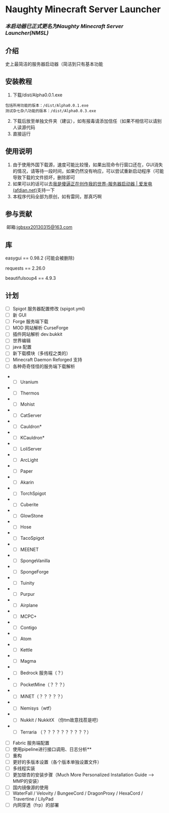 # **Naughty Minecraft Server Launcher**

### ***本启动器已正式更名为Naughty Minecraft Server Launcher(NMSL)***

## 介绍
史上最简洁的服务器启动器（简洁到只有基本功能


## 安装教程

1.  下载/dist/Alpha0.0.1.exe
```
包括所用功能的版本：/dist/Alpha0.0.1.exe
测试杂七杂八功能的版本：/dist/Alpha0.0.3.exe
```
2.  下载后放至单独文件夹（建议），如有报毒请添加信任（如果不相信可以请别人读源代码
3.  直接运行

## 使用说明

1.  由于使用外国下载源，速度可能比较慢，如果出现命令行窗口还在，GUI消失的情况，请等待一段时间，如果仍然没有响应，可以尝试重新启动程序（可能导致下载的文件损坏，删除即可
2.  如果可以的话可以去[我是傻逼正在创作我的世界-服务器启动器 | 爱发电 (afdian.net)](https://afdian.net/@woshishabi)支持一下
3.  本程序代码全部为原创，如有雷同，那真巧啊

## 参与贡献

​    邮箱:jgbsxx20130315@163.com

## 库

easygui == 0.98.2 (可能会被删除)

requests == 2.26.0

beautifulsoup4 == 4.9.3

## 计划

- [ ] Spigot 服务器配置修改 (spigot.yml)
- [ ] 新 GUI
- [ ] Forge 服务端下载
- [ ] MOD 网站解析 CurseForge
- [ ] 插件网站解析 dev.bukkit
- [ ] 世界编辑
- [ ] java 配置
- [ ] 新下载模块（多线程之类的）
- [ ] Minecraft Daemon Reforged 支持
- [ ] 各种奇奇怪怪的服务端下载解析
- - [ ] Uranium
- - [ ] Thermos
- - [ ] Mohist
- - [ ] CatServer
- - [ ] Cauldron*
- - [ ] KCauldron*
- - [ ] LoliServer
- - [ ] ArcLight
- - [ ] Paper
- - [ ] Akarin
- - [ ] TorchSpigot
- - [ ] Cuberite
- - [ ] GlowStone
- - [ ] Hose
- - [ ] TacoSpigot
- - [ ] MEENET
- - [ ] SpongeVanilla
- - [ ] SpongeForge
- - [ ] Tuinity
- - [ ] Purpur
- - [ ] Airplane
- - [ ] MCPC+
- - [ ] Contigo
- - [ ] Atom
- - [ ] Kettle
- - [ ] Magma
- - [ ] Bedrock 服务端（？）
- - [ ] PocketMine（？？？）
- - [ ] MiNET（？？？？？）
- - [ ] Nemisys（wtf）
- - [ ] Nukkit / NukkitX （你tm故意找茬是吧）
- - [ ] Terraria （？？？？？？？？？？）
- [ ] Fabric 服务端配置
- [ ] 使用pipeline进行接口调用、日志分析**
- [ ] 重构
- [ ] 更好的多版本设置（各个版本单独设置文件）
- [ ] 多线程实装
- [ ] 更加银杏的安装步骤（Much More Personalized Installation Guide --> MMP的安装）
- [ ] 国内镜像源的使用
- [ ] WaterFall / Velovity / BungeeCord / DragonProxy / HexaCord / Travertine / LilyPad
- [ ] 内网穿透（frp）的部署